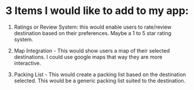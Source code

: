 # 3 Items I would like to add to my app:

1. Ratings or Review System: this would enable users to rate/review destination based on their preferences. Maybe a 1 to 5 star rating system.

2. Map Integration - This would show users a map of their selected destinations. I could use google maps that way they are more interactive.

3. Packing List - This would create a packing list based on the destination selected. This would be a generic packing list suited to the destination.